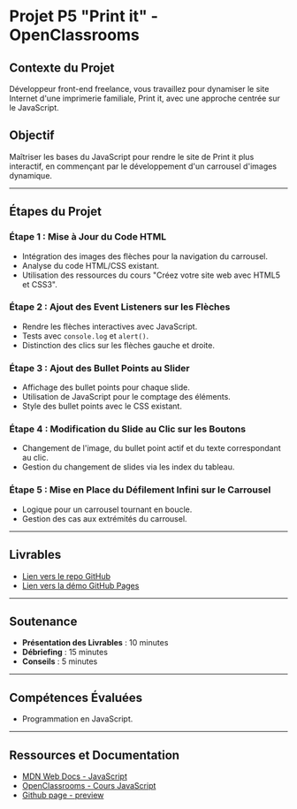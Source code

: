 # Projet P5 "Print it" - OpenClassrooms

## Contexte du Projet
Développeur front-end freelance, vous travaillez pour dynamiser le site Internet d'une imprimerie familiale, Print it, avec une approche centrée sur le JavaScript.

## Objectif
Maîtriser les bases du JavaScript pour rendre le site de Print it plus interactif, en commençant par le développement d'un carrousel d'images dynamique.

---

## Étapes du Projet

### Étape 1 : Mise à Jour du Code HTML
- Intégration des images des flèches pour la navigation du carrousel.
- Analyse du code HTML/CSS existant.
- Utilisation des ressources du cours "Créez votre site web avec HTML5 et CSS3".

### Étape 2 : Ajout des Event Listeners sur les Flèches
- Rendre les flèches interactives avec JavaScript.
- Tests avec `console.log` et `alert()`.
- Distinction des clics sur les flèches gauche et droite.

### Étape 3 : Ajout des Bullet Points au Slider
- Affichage des bullet points pour chaque slide.
- Utilisation de JavaScript pour le comptage des éléments.
- Style des bullet points avec le CSS existant.

### Étape 4 : Modification du Slide au Clic sur les Boutons
- Changement de l'image, du bullet point actif et du texte correspondant au clic.
- Gestion du changement de slides via les index du tableau.

### Étape 5 : Mise en Place du Défilement Infini sur le Carrousel
- Logique pour un carrousel tournant en boucle.
- Gestion des cas aux extrémités du carrousel.

---

## Livrables
- [Lien vers le repo GitHub](https://github.com/universmc/Print-it/)
- [Lien vers la démo GitHub Pages](#)

---

## Soutenance
- **Présentation des Livrables** : 10 minutes
- **Débriefing** : 15 minutes
- **Conseils** : 5 minutes

---

## Compétences Évaluées
- Programmation en JavaScript.

---

## Ressources et Documentation
- [MDN Web Docs - JavaScript](https://developer.mozilla.org/en-US/docs/Web/JavaScript)
- [OpenClassrooms - Cours JavaScript](https://openclassrooms.com/fr/courses/2984401-apprenez-a-coder-avec-javascript)
- [Github page - preview](https://universmc.github.io/print-it/)
